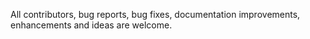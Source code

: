 All contributors, bug reports, bug fixes, documentation improvements, enhancements and ideas are welcome.
